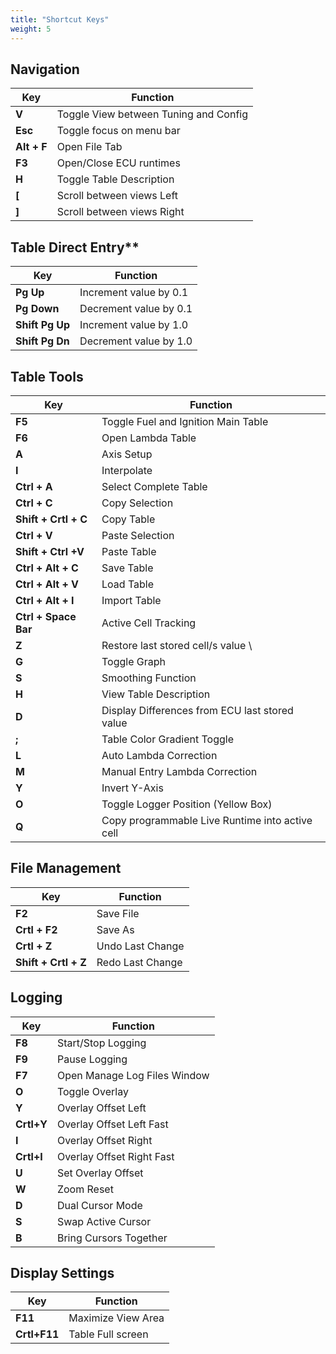 ```yaml
---
title: "Shortcut Keys"
weight: 5
---
```


## Navigation

| Key | Function |
| --- | -------- |
| **V** | Toggle View between Tuning and Config |
|**Esc** | Toggle focus on menu bar |
|**Alt + F**| Open File Tab |
|**F3** | Open/Close ECU runtimes |
|**H** | Toggle Table Description |
| **[** | Scroll between views Left |
| **]** | Scroll between views Right |

## Table Direct Entry**
| Key | Function |
| --- | -------- |
|**Pg Up** | Increment value by 0.1 |
|**Pg Down** | Decrement value by 0.1 |
|**Shift Pg Up** | Increment value by 1.0 |
|**Shift Pg Dn** | Decrement value by 1.0 |

## Table Tools
| Key | Function |
| --- | -------- |
| **F5** | Toggle Fuel and Ignition Main Table |
|**F6** | Open Lambda Table |
|**A** | Axis Setup |
|**I** | Interpolate |
|**Ctrl + A** | Select Complete Table |
|**Ctrl + C** | Copy Selection |
|**Shift + Crtl + C** | Copy Table |
|**Ctrl + V** | Paste Selection |
|**Shift + Ctrl +V** | Paste Table |
|**Ctrl + Alt + C** | Save Table |
|**Ctrl + Alt + V** | Load Table |
|**Ctrl + Alt + I** | Import Table |
|**Ctrl + Space Bar** | Active Cell Tracking |
|**Z** | Restore last stored cell/s value \
|**G** | Toggle Graph |
|**S** | Smoothing Function |
|**H**| View Table Description |
|**D**| Display Differences from ECU last stored value |
|**;** | Table Color Gradient Toggle |
|**L** | Auto Lambda Correction |
|**M** | Manual Entry Lambda Correction |
|**Y**| Invert Y-Axis |
|**O**| Toggle Logger Position (Yellow Box) |
|**Q**| Copy programmable Live Runtime into active cell |

## File Management

| Key | Function |
| --- | -------- |
|**F2** | Save File |
|**Crtl + F2** | Save As |
|**Crtl + Z**| Undo Last Change |
|**Shift + Crtl + Z**| Redo Last Change |

## Logging
| Key | Function |
| --- | -------- |
|**F8** | Start/Stop Logging |
|**F9** | Pause Logging |
|**F7** | Open Manage Log Files Window |
|**O**| Toggle Overlay |
|**Y**| Overlay Offset Left |
|**Crtl+Y**| Overlay Offset Left Fast |
|**I**| Overlay Offset Right |
|**Crtl+I**| Overlay Offset Right Fast |
|**U**| Set Overlay Offset |
|**W**| Zoom Reset |
|**D**| Dual Cursor Mode |
|**S**| Swap Active Cursor |
|**B**| Bring Cursors Together |


## Display Settings
| Key | Function |
| --- | -------- |
|**F11**| Maximize View Area |
|**Crtl+F11**| Table Full screen |
